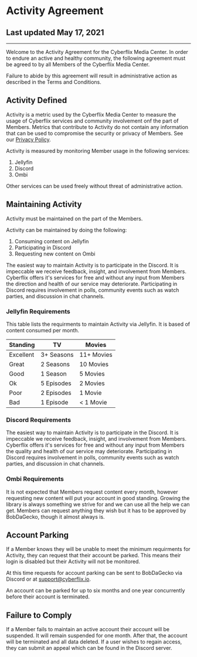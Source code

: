 # Activity Agreement
## Last updated May 17, 2021
________________________________________
Welcome to the Activity Agreement for the Cyberflix Media Center. In order to endure an active and healthy community, the following agreement must be agreed to by all Members of the Cyberflix Media Center.

Failure to abide by this agreement will result in administrative action as described in the Terms and Conditions.

## Activity Defined
Activity is a metric used by the Cyberflix Media Center to measure the usage of Cyberflix services and community involvement onf the part of Members. Metrics that contribute to Activity do not contain any information that can be used to compromise the security or privacy of Members. See our [Privacy Policy](https://docs.cyberflix.io/about/privacy-policy/).

Activity is measured by monitoring Member usage in the following services:

1. Jellyfin
2. Discord
3. Ombi

Other services can be used freely without threat of administrative action.

## Maintaining Activity
Activity must be maintained on the part of the Members.

Activity can be maintained by doing the following:

1. Consuming content on Jellyfin
2. Participating in Discord
3. Requesting new content on Ombi

The easiest way to maintain Activity is to participate in the Discord. It is impeccable we receive feedback, insight, and involvement from Members. Cyberflix offers it's services for free and without any input from Members the direction and health of our service may deteriorate. Participating in Discord requires involvement in polls, community events such as watch parties, and discussion in chat channels.

### Jellyfin Requirements
This table lists the requirments to maintain Activity via Jellyfin. It is based of content consumed per month.

|Standing|TV|Movies|  
|-|-|-|
|Excellent|3+ Seasons|11+ Movies|
|Great|2 Seasons|10 Movies|
|Good|1 Season|5 Movies|
|Ok|5 Episodes|2 Movies|
|Poor|2 Episodes|1 Movie|
|Bad|1 Episode|< 1 Movie|

### Discord Requirements
The easiest way to maintain Activity is to participate in the Discord. It is impeccable we receive feedback, insight, and involvement from Members. Cyberflix offers it's services for free and without any input from Members the quality and health of our service may deteriorate. Participating in Discord requires involvement in polls, community events such as watch parties, and discussion in chat channels.

### Ombi Requirements
It is not expected that Members request content every month, however requesting new content will put your account in good standing. Growing the library is always something we strive for and we can use all the help we can get. Members can request anything they wish but it has to be approved by BobDaGecko, though it almost always is.

## Account Parking
If a Member knows they will be unable to meet the minimum requirments for Activity, they can request that their account be parked. This means their login is disabled but their Activity will not be monitored.

At this time requests for account parking can be sent to BobDaGecko via Discord or at support@cyberflix.io.

An account can be parked for up to six months and one year concurrently before their account is terminated.

## Failure to Comply
If a Member fails to maintain an active account their account will be suspended. It will remain suspended for one month. After that, the account will be terminated and all data deleted. If a user wishes to regain access, they can submit an appeal which can be found in the Discord server. 
